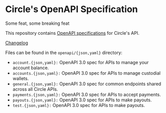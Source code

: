 # Circle's OpenAPI Specification

Some feat, some breaking feat

This repository contains [OpenAPI specifications][openapi] for Circle's API.

[Changelog](https://github.com/circlefin/openapi/releases/)


Files can be found in the `openapi/{json,yaml}` directory:

* `account.{json,yaml}:` OpenAPI 3.0 spec for APIs to manage your account balance.
* `accounts.{json,yaml}:` OpenAPI 3.0 spec for APIs to manage custodial wallets.
* `general.{json,yaml}:` OpenAPI 3.0 spec for common endpoints shared across all Circle APIs.
* `payments.{json,yaml}:` OpenAPI 3.0 spec for APIs to accept payments.
* `payouts.{json,yaml}:` OpenAPI 3.0 spec for APIs to make payouts.
* `test.{json,yaml}:` OpenAPI 3.0 spec for APIs to make payouts.


[openapi]: https://www.openapis.org/